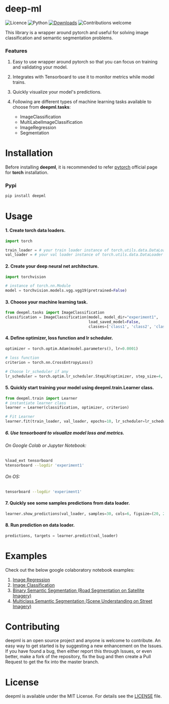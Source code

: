 # deep-ml

![Licence](https://img.shields.io/badge/License-MIT-green)
![Python](https://img.shields.io/badge/Python-3.6%2B-orange)
[![Downloads](https://static.pepy.tech/personalized-badge/deepml?period=total&units=international_system&left_color=black&right_color=brightgreen&left_text=Downloads)](https://pepy.tech/project/deepml)
![Contributions welcome](https://img.shields.io/badge/Contributions-welcome-yellow)

This library is a wrapper around pytorch and useful for solving image classification and semantic
segmentation problems.

### Features
1. Easy to use wrapper around pytorch so that you can focus on training and
   validating your model.

2. Integrates with Tensorboard to use it to monitor metrics while model trains.

3. Quickly visualize your model's predictions.

4. Following are different types of machine learning tasks available to choose from <strong>deepml.tasks</strong>:

   * ImageClassification
   * MultiLabelImageClassification
   * ImageRegression
   * Segmentation

# Installation

Before installing **deepml**, it is recommended to refer [pytorch](https://pytorch.org/) official page for **torch** installation.

### Pypi
```bash
pip install deepml
```

# Usage

#### 1. Create torch data loaders.
```python
import torch

train_loader = # your train loader instance of torch.utils.data.DataLoader
val_loader = # your val loader instance of torch.utils.data.DataLoader
```

#### 2. Create your deep neural net architecture.

```python
import torchvision

# instance of torch.nn.Module
model = torchvision.models.vgg.vgg19(pretrained=False)
```

#### 3. Choose your machine learning task.

```python
from deepml.tasks import ImageClassification
classification = ImageClassification(model, model_dir="experiment1", 
                                     load_saved_model=False, 
                                     classes=['class1', 'class2', 'class3'])
```

#### 4. Define optimizer, loss function and lr scheduler.

```python
optimizer = torch.optim.Adam(model.parameters(), lr=0.0001)

# loss function
criterion = torch.nn.CrossEntropyLoss()

# Choose lr_scheduler if any
lr_scheduler = torch.optim.lr_scheduler.StepLR(optimizer, step_size=4, gamma=0.1)
```

#### 5. Quickly start training your model using deepml.train.Learner class.

```python
from deepml.train import Learner
# instantiate learner class
learner = Learner(classification, optimizer, criterion)

# Fit Learner
learner.fit(train_loader, val_loader, epochs=10, lr_scheduler=lr_scheduler)
```

##### 6. Use tensorboard to visualize model loss and metrics.

###### On Google Colab or Jupyter Notebook:

```bash
%load_ext tensorboard
%tensorboard --logdir 'experiment1'
```
###### On OS:
```bash
tensorboard --logdir 'experiment1'
```

#### 7. Quickly see some samples predictions from data loader.
```python
learner.show_predictions(val_loader, samples=30, cols=6, figsize=(20, 20))
```

#### 8. Run prediction on data loader.
```python
predictions, targets = learner.predict(val_loader)
```

# Examples
Check out the below google colaboratory notebook examples:

1. [Image Regression](https://github.com/sagar-rathod/deep-ml/blob/master/examples/Image_Regression_Example.ipynb)
2. [Image Classification](https://github.com/sagar-rathod/deep-ml/blob/master/examples/Image_Classification_Example.ipynb)
3. [Binary Semantic Segmentation (Road Segmentation on Satellite Imagery)](https://github.com/sagar-rathod/deep-ml/blob/master/examples/Road_Segmentation_Example.ipynb)
4. [Multiclass Semantic Segmentation (Scene Understanding on Street Imagery)](https://github.com/sagar-rathod/deep-ml/blob/master/examples/Multiclass_Scene_Segmentation.ipynb)


# Contributing
deepml is an open source project and anyone is welcome to contribute. An easy way to get started is by suggesting a new enhancement on the Issues. If you have found a bug, then either report this through Issues, or even better, make a fork of the repository, fix the bug and then create a Pull Request to get the fix into the master branch.


# License
deepml is available under the MIT License. For details see the [LICENSE](https://github.com/sagar-rathod/PytorchDeepML/blob/master/LICENSE) file.

